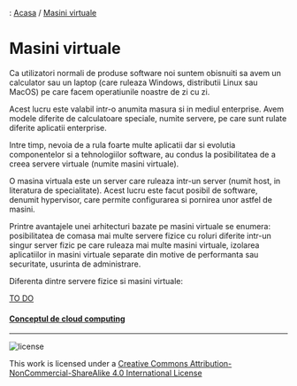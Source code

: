 : [Acasa](./index.html) / [Masini virtuale](./topic/masini_virtuale.html)

# Masini virtuale

Ca utilizatori normali de produse software noi suntem obisnuiti sa avem un calculator sau un laptop (care ruleaza Windows, distributii Linux sau MacOS) pe care facem operatiunile noastre de zi cu zi. 

Acest lucru este valabil intr-o anumita masura si in mediul enterprise. Avem modele diferite de calculatoare speciale, numite servere, pe care sunt rulate diferite aplicatii enterprise.

Intre timp, nevoia de a rula foarte multe aplicatii dar si evolutia componentelor si a tehnologiilor software, au condus la posibilitatea de a creea servere virtuale (numite masini virtuale).

O masina virtuala este  un server care ruleaza intr-un server (numit host, in literatura de specialitate). Acest lucru este facut posibil de software, denumit hypervisor, care permite configurarea si pornirea unor astfel de masini. 

Printre avantajele unei arhitecturi bazate pe masini virtuale se enumera: posibilitatea de comasa mai multe servere fizice cu roluri diferite intr-un singur server fizic pe care ruleaza mai multe masini virtuale, izolarea aplicatiilor in masini virtuale separate din motive de performanta sau securitate, usurinta de administrare.

Diferenta dintre servere fizice si masini virtuale:

[TO DO](image)

#### [Conceptul de cloud computing](./topic/cloud_computing.html)

* * *
![license](https://i.creativecommons.org/l/by-nc-sa/4.0/88x31.png)

This work is licensed under a [Creative Commons Attribution-NonCommercial-ShareAlike 4.0 International License](http://creativecommons.org/licenses/by-nc-sa/4.0/)